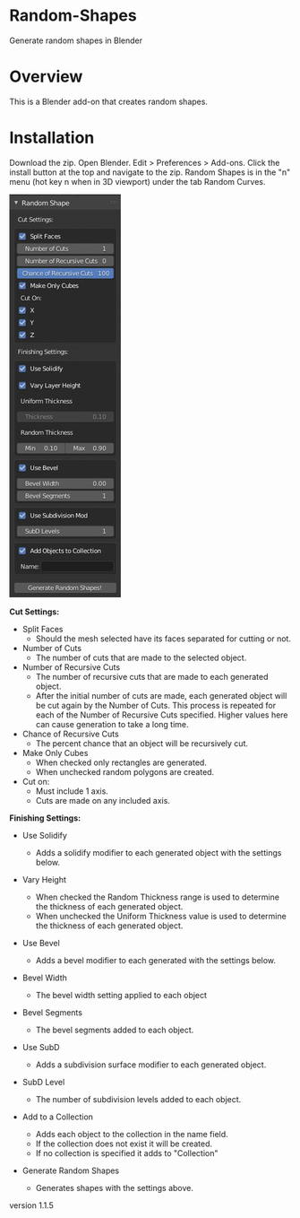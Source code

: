 # Random-Shapes
Generate random shapes in Blender

<h1>Overview</h1>

This is a Blender add-on that creates random shapes.

<h1>Installation</h1>
Download the zip. Open Blender. Edit > Preferences > Add-ons. Click the install button at the top and navigate to the zip.
Random Shapes is in the "n" menu (hot key n when in 3D viewport) under the tab Random Curves.</br>

![screenshot](images/readmeSS.JPG?raw=true)

<b>Cut Settings:</b></br>
* Split Faces
  * Should the mesh selected have its faces separated for cutting or not.
* Number of Cuts
  * The number of cuts that are made to the selected object.
* Number of Recursive Cuts
  * The number of recursive cuts that are made to each generated object.
  * After the initial number of cuts are made, each generated object will be cut again by the Number of Cuts. This process is repeated for each of the Number of Recursive Cuts specified. Higher values here can cause generation to take a long time.
* Chance of Recursive Cuts
  * The percent chance that an object will be recursively cut.
* Make Only Cubes
  * When checked only rectangles are generated.
  * When unchecked random polygons are created.
* Cut on:
  * Must include 1 axis.
  * Cuts are made on any included axis.

<b>Finishing Settings:</b></br>
* Use Solidify
  * Adds a solidify modifier to each generated object with the settings below.
* Vary Height
  * When checked the Random Thickness range is used to determine the thickness of each generated object.
  * When unchecked the Uniform Thickness value is used to determine the thickness of each generated object.

* Use Bevel
  * Adds a bevel modifier to each generated with the settings below.
* Bevel Width
  * The bevel width setting applied to each object
* Bevel Segments
  * The bevel segments added to each object.
  
* Use SubD
  * Adds a subdivision surface modifier to each generated object.
* SubD Level
  * The number of subdivision levels added to each object.
  
* Add to a Collection
  * Adds each object to the collection in the name field.
  * If the collection does not exist it will be created.
  * If no collection is specified it adds to "Collection"

* Generate Random Shapes
  * Generates shapes with the settings above.
  
version 1.1.5

